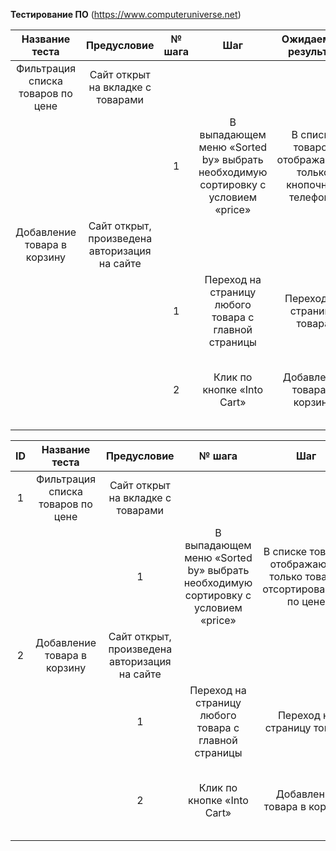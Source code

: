 ﻿**Тестирование ПО** (<https://www.computeruniverse.net>)

|Название теста|Предусловие|№ шага|Шаг|Ожидаемые результат|Фактический результат|Статус|
| :-: | :-: | :-: | :-: | :-: | :-: | :-: |
|Фильтрация списка товаров по цене|Сайт открыт на вкладке с товарами|||||Пройден|
|||1|В выпадающем меню «Sorted by» выбрать необходимую сортировку с условием «price» |В списке товаров отображаются только кнопочные телефоны|В списке товаров присутствуют смартфоны||
|Добавление товара в корзину|Сайт открыт, произведена авторизация на сайте|||||Пройден|
|||1|Переход на страницу любого товара с главной страницы|Переход на страницу товара|Переход на страницу товара||
|||2|Клик по кнопке «Into Cart»|Добавление товара в корзину|Переход на страницу корзины и добавление товара в корзину||

| ID | Название теста | Предусловие | № шага | Шаг | Ожидаемые результаты | Фактический результат | Статус |
| :-: | :-: | :-: | :-: | :-: | :-: | :-: | :-: |
| 1 | Фильтрация списка товаров по цене | Сайт открыт на вкладке с товарами | | | | | Пройден |
| | | 1 | В выпадающем меню «Sorted by» выбрать необходимую сортировку с условием «price» | В списке товаров отображаются только товары, отсортированные по цене | | |
| 2 | Добавление товара в корзину | Сайт открыт, произведена авторизация на сайте | | | | | Пройден |
| | | 1 | Переход на страницу любого товара с главной страницы | Переход на страницу товара | | |
| | | 2 | Клик по кнопке «Into Cart» | Добавление товара в корзину | Переход на страницу корзины и добавление товара в корзину | |
